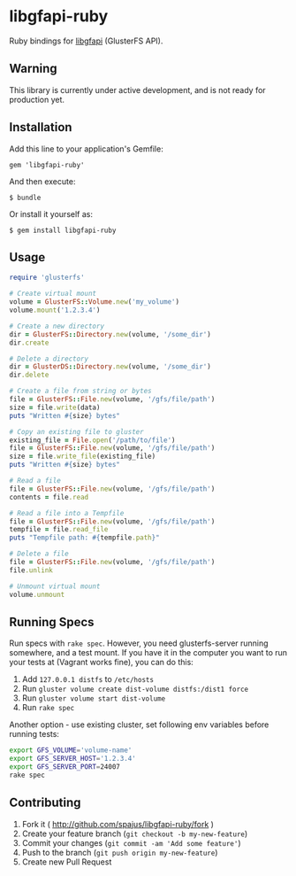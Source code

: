 # libgfapi-ruby

Ruby bindings for [libgfapi](https://github.com/gluster/glusterfs/blob/master/api/src/glfs.h)
(GlusterFS API).

## Warning

This library is currently under active development, and is not ready for production yet.

## Installation

Add this line to your application's Gemfile:

    gem 'libgfapi-ruby'

And then execute:

    $ bundle

Or install it yourself as:

    $ gem install libgfapi-ruby

## Usage

```ruby
require 'glusterfs'

# Create virtual mount
volume = GlusterFS::Volume.new('my_volume')
volume.mount('1.2.3.4')

# Create a new directory
dir = GlusterFS::Directory.new(volume, '/some_dir')
dir.create

# Delete a directory
dir = GlusterDS::Directory.new(volume, '/some_dir')
dir.delete

# Create a file from string or bytes
file = GlusterFS::File.new(volume, '/gfs/file/path')
size = file.write(data)
puts "Written #{size} bytes"

# Copy an existing file to gluster
existing_file = File.open('/path/to/file')
file = GlusterFS::File.new(volume, '/gfs/file/path')
size = file.write_file(existing_file)
puts "Written #{size} bytes"

# Read a file
file = GlusterFS::File.new(volume, '/gfs/file/path')
contents = file.read

# Read a file into a Tempfile
file = GlusterFS::File.new(volume, '/gfs/file/path')
tempfile = file.read_file
puts "Tempfile path: #{tempfile.path}"

# Delete a file
file = GlusterFS::File.new(volume, '/gfs/file/path')
file.unlink

# Unmount virtual mount
volume.unmount
```

## Running Specs

Run specs with `rake spec`. However, you need glusterfs-server running somewhere, and a test mount.
If you have it in the computer you want to run your tests at (Vagrant works fine), you can do this:

1. Add `127.0.0.1 distfs` to `/etc/hosts`
2. Run `gluster volume create dist-volume distfs:/dist1 force`
3. Run `gluster volume start dist-volume`
4. Run `rake spec`

Another option - use existing cluster, set following env variables before running tests:

```bash
export GFS_VOLUME='volume-name'
export GFS_SERVER_HOST='1.2.3.4'
export GFS_SERVER_PORT=24007
rake spec
```

## Contributing

1. Fork it ( http://github.com/spajus/libgfapi-ruby/fork )
2. Create your feature branch (`git checkout -b my-new-feature`)
3. Commit your changes (`git commit -am 'Add some feature'`)
4. Push to the branch (`git push origin my-new-feature`)
5. Create new Pull Request
